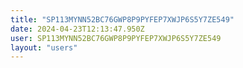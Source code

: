 ```yaml
---
title: "SP113MYNN52BC76GWP8P9PYFEP7XWJP6S5Y7ZE549"
date: 2024-04-23T12:13:47.950Z
user: SP113MYNN52BC76GWP8P9PYFEP7XWJP6S5Y7ZE549
layout: "users"
---
```

    